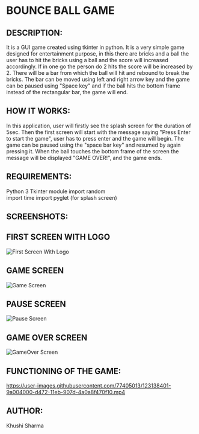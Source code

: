 # BOUNCE BALL GAME

## DESCRIPTION:
It is a GUI game created using tkinter in python.
It is a very simple game designed for entertainment purpose, in this there are bricks and a ball the user has to hit the bricks using a ball and the score will increased accordingly. If in one go the person do 2 hits the score will be increased by 2.
There will be a bar from which the ball will hit and rebound to break the bricks. The bar can be moved using left and right arrow key and the game can be paused using "Space key" and if the ball hits the bottom frame instead of the rectangular bar, the game will end.

## HOW IT WORKS:
In this application, user  will firstly see the splash screen for the duration of 5sec. 
Then the first screen will start with the message saying "Press Enter to start the game", user has to press enter and the game will begin.
The game can be paused using the "space bar key" and resumed by again pressing it.
When the ball touches the bottom frame of the screen the message will be displayed "GAME OVER!", and the game ends.

## REQUIREMENTS:
Python 3
Tkinter module
import random  
import time 
import pyglet (for splash screen)

## SCREENSHOTS:
## FIRST SCREEN WITH LOGO
![First Screen With Logo](https://user-images.githubusercontent.com/77405013/123138163-5b6a8580-d472-11eb-8939-cad9aa31c5f7.png)

## GAME SCREEN
![Game Screen](https://user-images.githubusercontent.com/77405013/123138259-70dfaf80-d472-11eb-8913-3489c607013e.png)

## PAUSE SCREEN
![Pause Screen](https://user-images.githubusercontent.com/77405013/123138325-81902580-d472-11eb-8c02-61d0113c25c3.png)

## GAME OVER SCREEN
![GameOver Screen](https://user-images.githubusercontent.com/77405013/123138378-910f6e80-d472-11eb-920b-4aca97751ce0.png)


## FUNCTIONING OF THE GAME:
https://user-images.githubusercontent.com/77405013/123138401-9a004000-d472-11eb-907d-4a0a8f470f10.mp4



## AUTHOR:
Khushi Sharma
